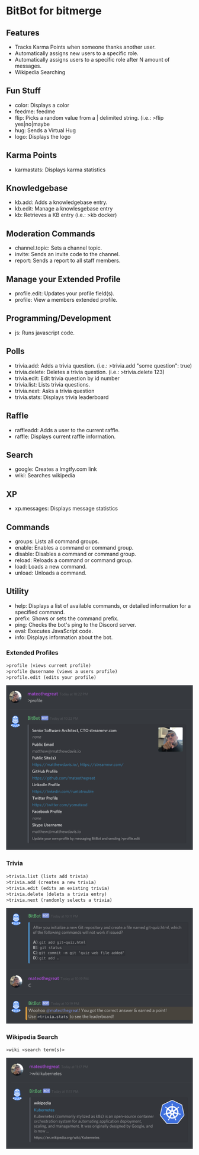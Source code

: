 # BitBot for bitmerge

## Features

* Tracks Karma Points when someone thanks another user.
* Automatically assigns new users to a specific role.
* Automatically assigns users to a specific role after N amount of messages.
* Wikipedia Searching

## Fun Stuff
* color: Displays a color
* feedme: feedme
* flip: Picks a random value from a | delimited string. (i.e.: >flip yes|no|maybe
* hug: Sends a Virtual Hug
* logo: Displays the logo

## Karma Points
* karmastats: Displays karma statistics

## Knowledgebase
* kb.add: Adds a knowledgebase entry.
* kb.edit: Manage a knowlesgebase entry
* kb: Retrieves a KB entry (i.e.: >kb docker)

## Moderation Commands
* channel.topic: Sets a channel topic.
* invite: Sends an invite code to the channel.
* report: Sends a report to all staff members.

## Manage your Extended Profile
* profile.edit: Updates your profile field(s).
* profile: View a members extended profile.

## Programming/Development
* js: Runs javascript code.

## Polls
* trivia.add: Adds a trivia question. (i.e.: >trivia.add "some question": true)
* trivia.delete: Deletes a trivia question. (i.e.: >trivia.delete 123)
* trivia.edit: Edit trivia question by id number
* trivia.list: Lists trivia questions.
* trivia.next: Asks a trivia question
* trivia.stats: Displays trivia leaderboard

## Raffle
* raffleadd: Adds a user to the current raffle.
* raffle: Displays current raffle information.

## Search
* google: Creates a lmgtfy.com link
* wiki: Searches wikipedia

## XP
* xp.messages: Displays message statistics

## Commands
* groups: Lists all command groups.
* enable: Enables a command or command group.
* disable: Disables a command or command group.
* reload: Reloads a command or command group.
* load: Loads a new command.
* unload: Unloads a command.

## Utility
* help: Displays a list of available commands, or detailed information for a specified command.
* prefix: Shows or sets the command prefix.
* ping: Checks the bot's ping to the Discord server.
* eval: Executes JavaScript code.
* info: Displays information about the bot.

### Extended Profiles
```
>profile (views current profile)
>profile @username (views a users profile)
>profile.edit (edits your profile)
```
![Profile](docs/images/screenshot-profile.png)

### Trivia
```
>trivia.list (lists add trivia)
>trivia.add (creates a new trivia)
>trivia.edit (edits an existing trivia)
>trivia.delete (delets a trivia entry)
>trivia.next (randomly selects a trivia)
```
![Trivia](docs/images/screenshot-trivia.png)

### Wikipedia Search
```
>wiki <search term(s)>
```
![Wikipedia Search](docs/images/screenshot-wiki.png)
